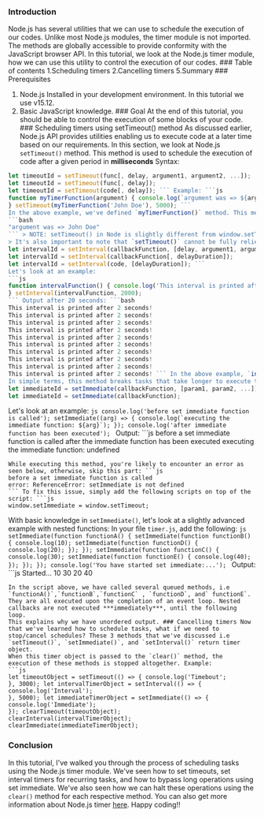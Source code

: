 ### Introduction
Node.js has several utilities that we can use to schedule the execution of our codes.
Unlike most Node.js modules, the timer module is not imported. The methods are globally accessible to provide conformity with the JavaScript browser API.
In this tutorial, we look at the Node.js timer module, how we can use this utility to control the execution of our codes. ### Table of contents 1.Scheduling timers
2.Cancelling timers
5.Summary ### Prerequisites
1. Node.js Installed in your development environment. In this tutorial we use v15.12.
2. Basic JavaScript knowledge. ### Goal
At the end of this tutorial, you should be able to control the execution of some blocks of your code. ### Scheduling timers using setTimeout() method As discussed earlier, Node.js API provides utilities enabling us to execute code at a later time based on our requirements. In this section, we look at Node.js `setTimeout()` method. This method is used to schedule the execution of code after a given period in **milliseconds** Syntax:
```js
let timeoutId = setTimeout(func[, delay, argument1, argument2, ...]);
let timeoutId = setTimeout(func[, delay]);
let timeoutId = setTimeout(code[, delay]); ``` Example: ```js
function myTimerFunction(argument) { console.log(`argument was => ${argument}`);
} setTimeout(myTimerFunction('John Doe'), 5000); ```
In the above example, we've defined `myTimerFunction()` method. This method is then called inside a `setTimeout()` method,executd after 5 seconds. Output:
```bash
"argument was => John Doe"
``` > NOTE: setTimeout() in Node is slightly different from window.setTimeout() in JavaScript API as it doesn't accept strings.
> It's also important to note that `setTimeout()` cannot be fully relied on due to other factors coming into play such as code [blocking](https://nodejs.org/en/docs/guides/blocking-vs-non-blocking/). ### Scheduling timers using setInterval() method Unlike `setTimeout()`, this method is used to execute code multiple times. For instance, [section](section.io) company may send out newsletters to its [Edge as a Service](https://www.section.io/saas-edge-solutions/) customers weekly. This is an example of where the `setInterval()` method comes in. It's an infinite loop that will execute as long as it's not exited (halted). It has the following syntax: ```js
let intervalId = setInterval(callbackFunction, [delay, argument1, argument2, ...]);
let intervalId = setInterval(callbackFunction[, delayDuration]);
let intervalId = setInterval(code, [delayDuration]); ```
Let's look at an example:
```js
function intervalFunction() { console.log('This interval is printed after 2 seconds!');
} setInterval(intervalFunction, 2000);
``` Output after 20 seconds: ```bash
This interval is printed after 2 seconds!
This interval is printed after 2 seconds!
This interval is printed after 2 seconds!
This interval is printed after 2 seconds!
This interval is printed after 2 seconds!
This interval is printed after 2 seconds!
This interval is printed after 2 seconds!
This interval is printed after 2 seconds!
This interval is printed after 2 seconds!
This interval is printed after 2 seconds! ``` In the above example, `intervalFunction()` is being executed every 2 seconds until it's exited (stopped). ### Scheduling timers using setImmediate() method The `setImmediate()` method is used to execute code at the end of the loop cycle.
In simple terms, this method breaks tasks that take longer to execute to run a callback function initiated by other operations such as events. setImmediate() function has the following syntax: ``` js
let immediateId = setImmediate(callbackFunction, [param1, param2, ...]);
let immediateId = setImmediate(callbackFunction);
```
Let's look at an example: ```js
console.log('before set immediate function is called'); setImmediate((arg) => { console.log(`executing the immediate function: ${arg}`);
}); console.log('after immediate function has been executed');
``` Output: ```js
before a set immediate function is called
after the immediate function has been executed
executing the immediate function: undefined
```
While executing this method, you're likely to encounter an error as seen below, otherwise, skip this part: ```js
before a set immediate function is called
error: ReferenceError: setImmediate is not defined
``` To fix this issue, simply add the following scripts on top of the script: ```js
window.setImmediate = window.setTimeout;
```
With basic knowledge in `setImmediate()`, let's look at a slightly advanced example with nested functions: In your file `timer.js`, add the following: ```js
setImmediate(function functionA() { setImmediate(function functionB() { console.log(10); setImmediate(function functionD() { console.log(20); }); }); setImmediate(function functionC() { console.log(30); setImmediate(function functionE() { console.log(40); }); });
}); console.log('You have started set immediate:...');
``` Output: ```js
Started...
10
30
20
40
```
In the script above, we have called several queued methods, i.e `functionA()`,`functionB`,`functionC` , `functionD`, and` functionE`.
They are all executed upon the completion of an event loop. Nested callbacks are not executed ***immediately***, until the following loop.
This explains why we have unordered output. ### Cancelling timers Now that we've learned how to schedule tasks, what if we need to stop/cancel schedules? These 3 methods that we've discussed i.e `setTimeout()`, `setImmediate()`, and `setInterval()` return timer object.
When this timer object is passed to the `clear()` method, the execution of these methods is stopped altogether. Example:
```js
let timeoutObject = setTimeout(() => { console.log('Timebout';
}, 3000); let intervalTimerObject = setInterval(() => { console.log('Interval');
}, 5000); let immediateTimerObject = setImmediate(() => { console.log('Immediate');
}); clearTimeout(timeoutObject);
clearInterval(intervalTimerObject);
clearImmediate(immediateTimerObject);
```
### Conclusion
In this tutorial, I've walked you through the process of scheduling tasks using the Node.js timer module. We've seen how to set timeouts, set interval timers for recurring tasks, and how to bypass long operations using set immediate.
We've also seen how we can halt these operations using the `clear()` method for each respective method.
You can also get more information about Node.js timer [here](https://nodejs.org/en/docs/guides/timers-in-node/). Happy coding!!
